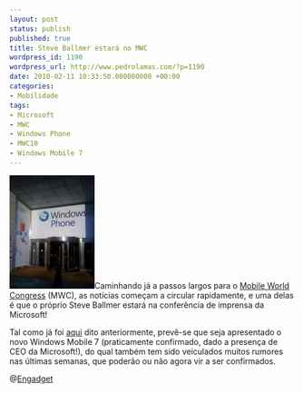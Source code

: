 ```yaml
---
layout: post
status: publish
published: true
title: Steve Ballmer estará no MWC
wordpress_id: 1190
wordpress_url: http://www.pedrolamas.com/?p=1190
date: 2010-02-11 10:33:50.000000000 +00:00
categories:
- Mobilidade
tags:
- Microsoft
- MWC
- Windows Phone
- MWC10
- Windows Mobile 7
---
```

[![](wp-content/uploads/2010/02/Windows-Phone-MWC-2010.jpg "Windows Phone MWC 2010")](http://www.engadget.com/2010/02/10/microsofts-mwc-digs-come-together-ready-set-is-the-theme/)Caminhando já a passos largos para o [Mobile World Congress](http://www.mobileworldcongress.com/) (MWC), as notícias começam a circular rapidamente, e uma delas é que o próprio Steve Ballmer estará na conferência de imprensa da Microsoft!

Tal como já foi [aqui](2010/01/10/windows-mobile-7-sera-apresentado-ja-em-fevereiro/) dito anteriormente, prevê-se que seja apresentado o novo Windows Mobile 7 (praticamente confirmado, dado a presença de CEO da Microsoft!), do qual também tem sido veiculados muitos rumores nas últimas semanas, que poderão ou não agora vir a ser confirmados.

@[Engadget](http://www.engadget.com/2010/02/10/microsofts-mwc-digs-come-together-ready-set-is-the-theme/)
